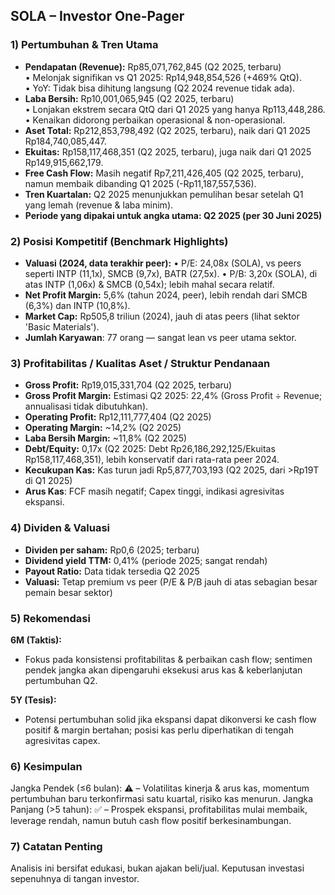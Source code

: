 ## SOLA – Investor One-Pager

### 1) Pertumbuhan & Tren Utama
- **Pendapatan (Revenue):** Rp85,071,762,845 (Q2 2025, terbaru)  
  • Melonjak signifikan vs Q1 2025: Rp14,948,854,526 (+469% QtQ).  
  • YoY: Tidak bisa dihitung langsung (Q2 2024 revenue tidak ada).
- **Laba Bersih:** Rp10,001,065,945 (Q2 2025, terbaru)  
  • Lonjakan ekstrem secara QtQ dari Q1 2025 yang hanya Rp113,448,286.
  • Kenaikan didorong perbaikan operasional & non-operasional.
- **Aset Total:** Rp212,853,798,492 (Q2 2025, terbaru), naik dari Q1 2025 Rp184,740,085,447.
- **Ekuitas:** Rp158,117,468,351 (Q2 2025, terbaru), juga naik dari Q1 2025 Rp149,915,662,179.
- **Free Cash Flow:** Masih negatif Rp7,211,426,405 (Q2 2025, terbaru), namun membaik dibanding Q1 2025 (-Rp11,187,557,536).
- **Tren Kuartalan:** Q2 2025 menunjukkan pemulihan besar setelah Q1 yang lemah (revenue & laba minim).
- **Periode yang dipakai untuk angka utama: Q2 2025 (per 30 Juni 2025)**

### 2) Posisi Kompetitif (Benchmark Highlights)
- **Valuasi (2024, data terakhir peer):**
  • P/E: 24,08x (SOLA), vs peers seperti INTP (11,1x), SMCB (9,7x), BATR (27,5x).
  • P/B: 3,20x (SOLA), di atas INTP (1,06x) & SMCB (0,54x); lebih mahal secara relatif.
- **Net Profit Margin:** 5,6% (tahun 2024, peer), lebih rendah dari SMCB (6,3%) dan INTP (10,8%).
- **Market Cap:** Rp505,8 triliun (2024), jauh di atas peers (lihat sektor 'Basic Materials').
- **Jumlah Karyawan**: 77 orang — sangat lean vs peer utama sektor.

### 3) Profitabilitas / Kualitas Aset / Struktur Pendanaan
- **Gross Profit:** Rp19,015,331,704 (Q2 2025, terbaru)
- **Gross Profit Margin:** Estimasi Q2 2025: 22,4% (Gross Profit ÷ Revenue; annualisasi tidak dibutuhkan).
- **Operating Profit:** Rp12,111,777,404 (Q2 2025)
- **Operating Margin:** ~14,2% (Q2 2025)
- **Laba Bersih Margin:** ~11,8% (Q2 2025)
- **Debt/Equity:** 0,17x (Q2 2025: Debt Rp26,186,292,125/Ekuitas Rp158,117,468,351), lebih konservatif dari rata-rata peer 2024.
- **Kecukupan Kas:** Kas turun jadi Rp5,877,703,193 (Q2 2025, dari >Rp19T di Q1 2025)
- **Arus Kas**: FCF masih negatif; Capex tinggi, indikasi agresivitas ekspansi.

### 4) Dividen & Valuasi
- **Dividen per saham:** Rp0,6 (2025; terbaru)
- **Dividend yield TTM:** 0,41% (periode 2025; sangat rendah)
- **Payout Ratio:** Data tidak tersedia Q2 2025
- **Valuasi:** Tetap premium vs peer (P/E & P/B jauh di atas sebagian besar pemain besar sektor)

### 5) Rekomendasi
**6M (Taktis):**  
- Fokus pada konsistensi profitabilitas & perbaikan cash flow; sentimen pendek jangka akan dipengaruhi eksekusi arus kas & keberlanjutan pertumbuhan Q2.

**5Y (Tesis):**  
- Potensi pertumbuhan solid jika ekspansi dapat dikonversi ke cash flow positif & margin bertahan; posisi kas perlu diperhatikan di tengah agresivitas capex.

### 6) Kesimpulan
Jangka Pendek (≤6 bulan): ⚠️ – Volatilitas kinerja & arus kas, momentum pertumbuhan baru terkonfirmasi satu kuartal, risiko kas menurun.
Jangka Panjang (>5 tahun): ✅ – Prospek ekspansi, profitabilitas mulai membaik, leverage rendah, namun butuh cash flow positif berkesinambungan.

### 7) Catatan Penting
Analisis ini bersifat edukasi, bukan ajakan beli/jual. Keputusan investasi sepenuhnya di tangan investor.